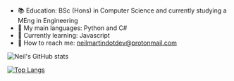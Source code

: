 - :books:  Education: BSc (Hons) in Computer Science and currently studying a MEng in Engineering
- :speech_balloon: My main languages: Python and C#
- :seedling: Currently learning: Javascript
- :calling: How to reach me: neilmartindotdev@protonmail.com

![Neil's GitHub stats](https://github-readme-stats.vercel.app/api?username=neilmartindev&show_icons=true&theme=dracula)

[![Top Langs](https://github-readme-stats.vercel.app/api/top-langs/?username=neilmartindev&theme=dracula&hide=css)](https://github.com/neilmartindev/github-readme-stats)
